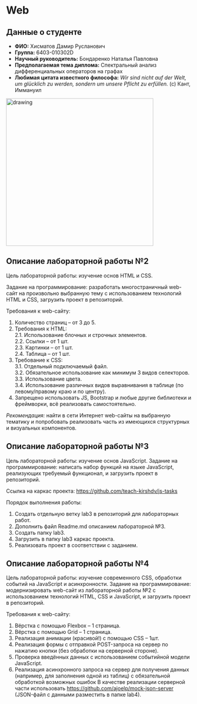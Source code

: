 # Web
## Данные о студенте
- **ФИО:** Хисматов Дамир Русланович
- **Группа:** 6403-010302D
- **Научный руководитель:** Бондаренко Наталья Павловна
- **Предполагаемая тема диплома:** Спектральный анализ дифференциальных операторов на графах
- **Любимая цитата известного философа:** *Wir sind nicht auf der Welt, um glücklich zu werden, sondern um unsere Pflicht zu erfüllen.* (c) Кант, Иммануил

<img src="https://is1-ssl.mzstatic.com/image/thumb/Music221/v4/2c/93/c6/2c93c6aa-6594-06c0-db10-530c867639f6/5063501049119_cover.jpg/1200x1200bf-60.jpg" alt="drawing" style="width:400px;"/>

## Описание лабораторной работы №2
Цель лабораторной работы: изучение основ HTML и CSS.

Задание на программирование: разработать многостраничный web-сайт на произвольно выбранную тему с использованием технологий HTML и CSS, загрузить проект в репозиторий.

Требования к web-сайту:
 1.	Количество страниц – от 3 до 5.
 2.	Требования к HTML:  
  2.1. Использование блочных и строчных элементов.  
  2.2.	Ссылки – от 1 шт.  
  2.3.	Картинки – от 1 шт.  
  2.4.	Таблица – от 1 шт.  
3.	Требование к CSS:  
  3.1.	Отдельный подключаемый файл.  
  3.2.	Обязательное использование как минимум 3 видов селекторов.  
  3.3.	Использование цвета.  
  3.4.	Использование различных видов выравнивания в таблице (по левому/правому краю и по центру).  
4.	Запрещено использовать JS, Bootstrap и любые другие библиотеки и фреймворки, всё реализовать самостоятельно.

*Рекомендация:* найти в сети Интернет web-сайты на выбранную тематику и попробовать реализовать часть из имеющихся структурных и визуальных компонентов.

## Описание лабораторной работы №3
Цель лабораторной работы: изучение основ JavaScript.
Задание на программирование: написать набор функций на языке JavaScript, реализующих требуемый функционал, и загрузить проект в репозиторий.

Ссылка на каркас проекта: https://github.com/teach-kirshdv/js-tasks

Порядок выполнения работы:
1.	Создать отдельную ветку lab3 в репозиторий для лабораторных работ.
2.	Дополнить файл Readme.md описанием лабораторной №3.
3.	Создать папку lab3.
4.	Загрузить в папку lab3 каркас проекта.
5.	Реализовать проект в соответствии с заданием.

## Описание лабораторной работы №4
Цель лабораторной работы: изучение современного CSS, обработки событий на JavaScript и асинхронности.
Задание на программирование: модернизировать web-сайт из лабораторной работы №2 с использованием технологий HTML, CSS и JavaScript, и загрузить проект в репозиторий.

Требования к web-сайту:
1.	Вёрстка с помощью Flexbox – 1 страница.
2.	Вёрстка с помощью Grid – 1 страница.
3.	Реализация анимации (красивой!) с помощью CSS – 1шт.
4.	Реализация формы с отправкой POST-запроса на сервер по нажатию кнопки (без обработки на серверной стороне).
5.	Проверка введённых данных с использованием событийной модели JavaScript.
6.	Реализация асинхронного запроса на сервер для получения данных (например, для заполнения одной из таблиц) с обязательной обработкой возможных ошибок
В качестве реализации серверной части использовать https://github.com/ajoelp/mock-json-server (JSON-файл с данными разместить в папке lab4).